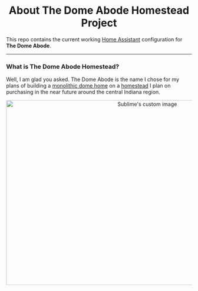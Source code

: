 




<h1 align="center">
  <br>
  About The Dome Abode Homestead Project
</h1>

This repo contains the current working [Home Assistant](https://home-assistant.io/) configuration for **The Dome Abode**.

<hr>

<h3 align="left">
What is The Dome Abode Homestead?</h3>
Well, I am glad you asked. The Dome Abode is the name I chose for my plans of building a <a href="https://en.wikipedia.org/wiki/Monolithic_dome" target="_blank">monolithic dome home</a> on a <a href="https://en.wikipedia.org/wiki/Homestead">homestead</a> I plan on purchasing in the near future around the central Indiana region. 

<p align="center">
  <img src="https://monolithicdome.com/vault/img/2020/03/23/5e7931b6543f6e142a341cbc/Shalom-dome-home-exterior.huge.jpg" height="500" width="750" align="center" alt="Sublime's custom image"/>
</p>






















